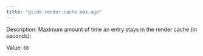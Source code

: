 ```yaml
---
title: "glide.render.cache.max.age"
---
```


Description: Maximum amount of time an entry stays in the render cache (in seconds):

Value: `60`